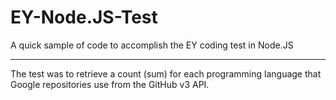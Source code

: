 # EY-Node.JS-Test
A quick sample of code to accomplish the EY coding test in Node.JS
___

The test was to retrieve a count (sum) for each programming language that Google repositories use from the GitHub v3 API.
